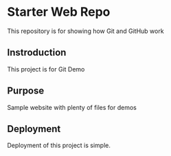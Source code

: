 # Starter Web Repo

This repository is for showing how Git and GitHub work

## Instroduction
This project is for Git Demo

## Purpose

Sample website with plenty of files for demos

## Deployment
Deployment of this project is simple.

